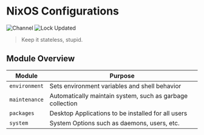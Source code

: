 # NixOS Configurations

![Channel](https://img.shields.io/badge/dynamic/json?color=5277c3&label=channel&query=%24.nodes.nixpkgs.original.ref&url=https%3A%2F%2Fraw.githubusercontent.com%2Fj0hax%2Fnixos-configurations%2Fmain%2Fflake.lock&logo=nixos) ![Lock Updated](https://img.shields.io/badge/dynamic/json?color=yellow&label=lock%20updated&logo=json&query=%24[0].commit.author.date&url=https%3A%2F%2Fapi.github.com%2Frepos%2Fj0hax%2Fnixos-configurations%2Fcommits%3Fper_page%3D1%26path%3D%2Fflake.lock)

> Keep it stateless, stupid.

## Module Overview
| Module | Purpose |
| ------ |---------|
| `environment` | Sets environment variables and shell behavior |
| `maintenance` | Automatically maintain system, such as garbage collection |
| `packages` | Desktop Applications to be installed for all users |
| `system` | System Options such as daemons, users, etc. |
